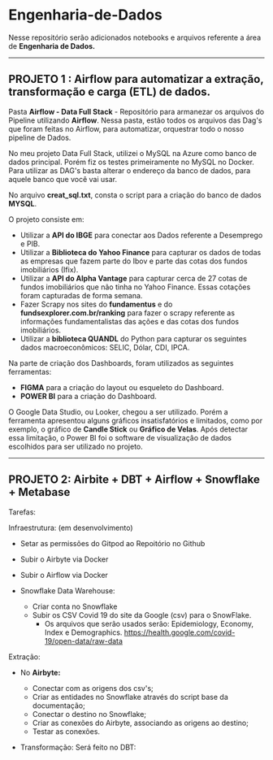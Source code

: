 # Engenharia-de-Dados

Nesse repositório serão adicionados notebooks e arquivos referente a área de **Engenharia de Dados.**

---------------------------------------------------------------------------------------------
## PROJETO 1 : Airflow para automatizar a extração, transformação e carga (ETL) de dados. 

Pasta **Airflow - Data Full Stack** -  Repositório para armanezar os arquivos do Pipeline utilizando **Airflow**. Nessa pasta, estão todos os arquivos das Dag's que foram feitas no Airflow, para automatizar, orquestrar todo o nosso pipeline de Dados. 

No meu projeto Data Full Stack, utilizei o MySQL na Azure como banco de dados principal. Porém fiz os testes primeiramente no MySQL no Docker. Para utilizar as DAG's basta alterar o endereço da banco de dados, para aquele banco que você vai usar. 

No arquivo **creat_sql.txt**, consta o script para a criação do banco de dados **MYSQL**.

O projeto consiste em: 

 - Utilizar a **API do IBGE** para conectar aos Dados referente a Desemprego e PIB. 
 - Utilizar a **Biblioteca do Yahoo Finance** para capturar os dados de todas as empresas que fazem parte do Ibov e parte das cotas dos fundos imobiliários (Ifix). 
 - Utilizar a **API do Alpha Vantage** para capturar cerca de 27 cotas de fundos imobiliários que não tinha no Yahoo Finance. Essas cotações foram capturadas de forma semana. 
 - Fazer Scrapy nos sites do **fundamentus** e do **fundsexplorer.com.br/ranking** para fazer o scrapy referente as informações fundamentalistas das ações e das cotas dos fundos imobiliários. 
 - Utilizar a **biblioteca QUANDL** do Python para capturar os seguintes dados macroeconômicos: SELIC, Dólar, CDI, IPCA. 

Na parte de criação dos Dashboards, foram utilizados as seguintes ferramentas: 
- **FIGMA** para a criação do layout ou esqueleto do Dashboard. 
- **POWER BI** para a criação do Dashboard. 

O Google Data Studio, ou Looker, chegou a ser utilizado. Porém a ferramenta apresentou alguns gráficos insatisfatórios e limitados, como por exemplo, o gráfico de **Candle Stick** ou **Gráfico de Velas**. Após detectar essa limitação, o Power BI foi o software de visualização de dados escolhidos para ser utilizado no projeto. 

 --------------------------------------------------------------------------------------------

 ## PROJETO 2: Airbite + DBT + Airflow + Snowflake + Metabase

 Tarefas:
 
 Infraestrutura: (em desenvolvimento)

 - Setar as permissões do Gitpod ao Repoitório no Github

 - Subir o Airbyte via Docker

 - Subir o Airflow via Docker

 - Snowflake Data Warehouse:
    - Criar conta no Snowflake
    - Subir os CSV Covid 19 do site da Google (csv) para o SnowFlake. 
      - Os arquivos que serão usados serão: Epidemiology, Economy, Index e Demographics. 
      https://health.google.com/covid-19/open-data/raw-data

Extração:

- No **Airbyte:**

  - Conectar com as origens dos csv's;
  - Criar as entidades no Snowflake através do script base da documentação;
  - Conectar o destino no Snowflake;
  - Criar as conexões do Airbyte, associando as origens ao destino;
  - Testar as conexões. 

- Transformação: Será feito no DBT:
  
